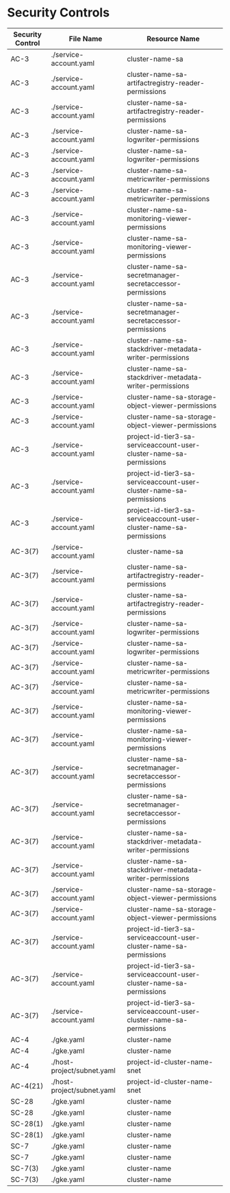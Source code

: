 # Security Controls

<!-- BEGINNING OF SECURITY CONTROLS LIST -->
|Security Control|File Name|Resource Name|
|---|---|---|
|AC-3|./service-account.yaml|cluster-name-sa|
|AC-3|./service-account.yaml|cluster-name-sa-artifactregistry-reader-permissions|
|AC-3|./service-account.yaml|cluster-name-sa-artifactregistry-reader-permissions|
|AC-3|./service-account.yaml|cluster-name-sa-logwriter-permissions|
|AC-3|./service-account.yaml|cluster-name-sa-logwriter-permissions|
|AC-3|./service-account.yaml|cluster-name-sa-metricwriter-permissions|
|AC-3|./service-account.yaml|cluster-name-sa-metricwriter-permissions|
|AC-3|./service-account.yaml|cluster-name-sa-monitoring-viewer-permissions|
|AC-3|./service-account.yaml|cluster-name-sa-monitoring-viewer-permissions|
|AC-3|./service-account.yaml|cluster-name-sa-secretmanager-secretaccessor-permissions|
|AC-3|./service-account.yaml|cluster-name-sa-secretmanager-secretaccessor-permissions|
|AC-3|./service-account.yaml|cluster-name-sa-stackdriver-metadata-writer-permissions|
|AC-3|./service-account.yaml|cluster-name-sa-stackdriver-metadata-writer-permissions|
|AC-3|./service-account.yaml|cluster-name-sa-storage-object-viewer-permissions|
|AC-3|./service-account.yaml|cluster-name-sa-storage-object-viewer-permissions|
|AC-3|./service-account.yaml|project-id-tier3-sa-serviceaccount-user-cluster-name-sa-permissions|
|AC-3|./service-account.yaml|project-id-tier3-sa-serviceaccount-user-cluster-name-sa-permissions|
|AC-3|./service-account.yaml|project-id-tier3-sa-serviceaccount-user-cluster-name-sa-permissions|
|AC-3(7)|./service-account.yaml|cluster-name-sa|
|AC-3(7)|./service-account.yaml|cluster-name-sa-artifactregistry-reader-permissions|
|AC-3(7)|./service-account.yaml|cluster-name-sa-artifactregistry-reader-permissions|
|AC-3(7)|./service-account.yaml|cluster-name-sa-logwriter-permissions|
|AC-3(7)|./service-account.yaml|cluster-name-sa-logwriter-permissions|
|AC-3(7)|./service-account.yaml|cluster-name-sa-metricwriter-permissions|
|AC-3(7)|./service-account.yaml|cluster-name-sa-metricwriter-permissions|
|AC-3(7)|./service-account.yaml|cluster-name-sa-monitoring-viewer-permissions|
|AC-3(7)|./service-account.yaml|cluster-name-sa-monitoring-viewer-permissions|
|AC-3(7)|./service-account.yaml|cluster-name-sa-secretmanager-secretaccessor-permissions|
|AC-3(7)|./service-account.yaml|cluster-name-sa-secretmanager-secretaccessor-permissions|
|AC-3(7)|./service-account.yaml|cluster-name-sa-stackdriver-metadata-writer-permissions|
|AC-3(7)|./service-account.yaml|cluster-name-sa-stackdriver-metadata-writer-permissions|
|AC-3(7)|./service-account.yaml|cluster-name-sa-storage-object-viewer-permissions|
|AC-3(7)|./service-account.yaml|cluster-name-sa-storage-object-viewer-permissions|
|AC-3(7)|./service-account.yaml|project-id-tier3-sa-serviceaccount-user-cluster-name-sa-permissions|
|AC-3(7)|./service-account.yaml|project-id-tier3-sa-serviceaccount-user-cluster-name-sa-permissions|
|AC-3(7)|./service-account.yaml|project-id-tier3-sa-serviceaccount-user-cluster-name-sa-permissions|
|AC-4|./gke.yaml|cluster-name|
|AC-4|./gke.yaml|cluster-name|
|AC-4|./host-project/subnet.yaml|project-id-cluster-name-snet|
|AC-4(21)|./host-project/subnet.yaml|project-id-cluster-name-snet|
|SC-28|./gke.yaml|cluster-name|
|SC-28|./gke.yaml|cluster-name|
|SC-28(1)|./gke.yaml|cluster-name|
|SC-28(1)|./gke.yaml|cluster-name|
|SC-7|./gke.yaml|cluster-name|
|SC-7|./gke.yaml|cluster-name|
|SC-7(3)|./gke.yaml|cluster-name|
|SC-7(3)|./gke.yaml|cluster-name|

<!-- END OF SECURITY CONTROLS LIST -->
